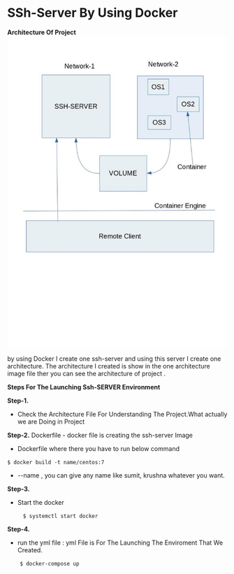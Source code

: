 # SSh-Server By Using Docker 

**Architecture Of Project**
![job2](https://github.com/Sumit-Rasal/SSH-Server-By-Docker/blob/master/Architecture.jpg)
 
by using Docker I create one ssh-server and using this server I create one architecture. The architecture I created is show in the one architecture image file ther you can see the architecture of project .

**Steps For The Launching Ssh-SERVER Environment** 

**Step-1.**
* Check the Architecture File For Understanding The Project.What actually we are Doing in Project

**Step-2.** Dockerfile - docker file is creating the ssh-server Image
                                                                          
 * Dockerfile where there you have to run below command
 ```
 $ docker build -t name/centos:7
 ``` 
 * --name , you can give any name like sumit, krushna whatever you want. 
  
**Step-3.** 
* Start the docker 
```
     $ systemctl start docker
 ```
    
**Step-4.**
* run the yml file : yml File is For The Launching The Enviroment That We Created.
 ```
     $ docker-compose up 
 ```
